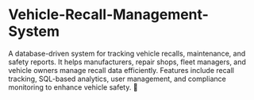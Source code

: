 # Vehicle-Recall-Management-System
A database-driven system for tracking vehicle recalls, maintenance, and safety reports. It helps manufacturers, repair shops, fleet managers, and vehicle owners manage recall data efficiently. Features include recall tracking, SQL-based analytics, user management, and compliance monitoring to enhance vehicle safety. 🚀
